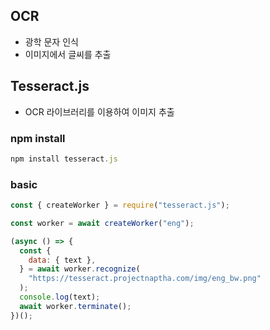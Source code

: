 ## OCR

- 광학 문자 인식
- 이미지에서 글씨를 추출

## Tesseract.js

- OCR 라이브러리를 이용하여 이미지 추출

### npm install

```js
npm install tesseract.js
```

### basic

```js
const { createWorker } = require("tesseract.js");

const worker = await createWorker("eng");

(async () => {
  const {
    data: { text },
  } = await worker.recognize(
    "https://tesseract.projectnaptha.com/img/eng_bw.png"
  );
  console.log(text);
  await worker.terminate();
})();
```
